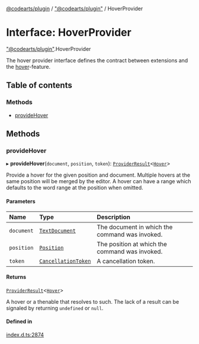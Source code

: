 [@codearts/plugin](../README.md) / ["@codearts/plugin"](../modules/_codearts_plugin_.md) / HoverProvider

# Interface: HoverProvider

["@codearts/plugin"](../modules/_codearts_plugin_.md).HoverProvider

The hover provider interface defines the contract between extensions and
the [hover](https://code.visualstudio.com/docs/editor/intellisense)-feature.

## Table of contents

### Methods

- [provideHover](codearts_plugin_.HoverProvider.md#providehover)

## Methods

### provideHover

▸ **provideHover**(`document`, `position`, `token`): [`ProviderResult`](../modules/_codearts_plugin_.md#providerresult)<[`Hover`](../classes/codearts_plugin_.Hover.md)\>

Provide a hover for the given position and document. Multiple hovers at the same
position will be merged by the editor. A hover can have a range which defaults
to the word range at the position when omitted.

#### Parameters

| Name | Type | Description |
| :------ | :------ | :------ |
| `document` | [`TextDocument`](codearts_plugin_.TextDocument.md) | The document in which the command was invoked. |
| `position` | [`Position`](../classes/codearts_plugin_.Position.md) | The position at which the command was invoked. |
| `token` | [`CancellationToken`](codearts_plugin_.CancellationToken.md) | A cancellation token. |

#### Returns

[`ProviderResult`](../modules/_codearts_plugin_.md#providerresult)<[`Hover`](../classes/codearts_plugin_.Hover.md)\>

A hover or a thenable that resolves to such. The lack of a result can be
signaled by returning `undefined` or `null`.

#### Defined in

[index.d.ts:2874](https://github.com/huaweicloud/cloudide-plugin-api/blob/5055bbd/index.d.ts#L2874)
